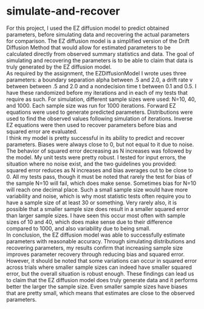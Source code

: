 # simulate-and-recover

For this project, I used the EZ diffusion model to predict obtained parameters, before simulating data and recovering the actual parameters for comparison. The EZ diffusion model is a simplified version of the Drift Diffusion Method that would allow for estimated parameters to be calculated directly from observed summary statistics and data. The goal of simulating and recovering the parameters is to be able to claim that data is truly generated by the EZ diffusion model. 
\
As required by the assignment, the EZDiffusionModel I wrote uses three parameters: a boundary separation alpha between .5 and 2.0, a drift rate v between between .5 and 2.0 and a nondecision time t between 0.1 and 0.5. I have these randomized before my iterations and in each of my tests that require as such. For simulation, different sample sizes were used: N=10, 40, and 1000. Each sample size was run for 1000 iterations. Forward EZ equations were used to generate predicted parameters. Distributions were used to find the observed values following simulation of iterations. Inverse EZ equations were then used to recover parameters before bias and squared error are evaluated.
\
I think my model is pretty successful in its ability to predict and recover parameters. Biases were always close to 0, but not equal to it due to noise. The behavior of squared error decreasing as N increases was followed by the model. My unit tests were pretty robust. I tested for input errors, the situation where no noise exist, and the two guidelines you provided: squared error reduces as N increases and bias averages out to be close to 0. All my tests pass, though it must be noted that rarely the test for bias of the sample N=10 will fail, which does make sense. Sometimes bias for N=10 will reach one decimal place. Such a small sample size would have more variability and noise, which is why most statistic tests often require you to have a sample size of at least 30 or something. Very rarely also, it is possible that a smaller sample size does result in a smaller squared error than larger sample sizes. I have seen this occur most often with sample sizes of 10 and 40, which does make sense due to their difference compared to 1000, and also variability due to being small.
\
In conclusion, the EZ diffusion model was able to successfully estimate parameters with reasonable accuracy. Through simulating distributions and recovering parameters, my results confirm that increasing sample size improves parameter recovery through reducing bias and squared error. However, it should be noted that some variations can occur in squared error across trials where smaller sample sizes can indeed have smaller squared error, but the overall situation is robust enough. These findings can lead us to claim that the EZ diffusion model does truly generate data and it performs better the larger the sample size. Even smaller sample sizes have biases that are pretty small, which means that estimates are close to the observed parameters.

